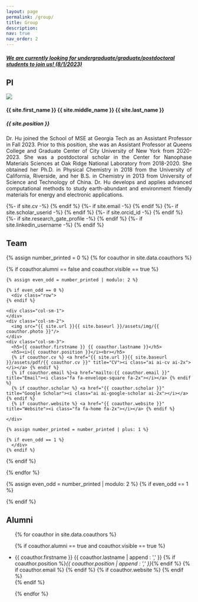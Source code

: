```yaml
---
layout: page
permalink: /group/
title: Group 
description: 
nav: true
nav_order: 2
---
```



<div class="group">  
<h5><a href="../openings">We are currently looking for undergraduate/graduate/postdoctoral students to join us! (8/1/2023)</a></h5>

<h2>PI</h2>

<div class="row" id="PI">
  <div class="col-sm-6"> 
    <img src="{{ site.url }}{{ site.baseurl }}/assets/img/{{ site.photo }}"/>
  </div>
  <div class="col-sm-6" style="text-align:left"> 
    <h4> {{ site.first_name }} {{ site.middle_name }} {{ site.last_name }} </h4>
    <h5> {{ site.position }} </h5>
    <p style="text-align:justify"> Dr. Hu joined the School of MSE at Georgia Tech as an Assistant Professor in Fall 2023. Prior to this position, she was an Assistant Professor at Queens College and Graduate Center of City University of New York from 2020-2023. She was a postdoctoral scholar in the Center for Nanophase Materials Sciences at Oak Ridge National Laboratory from 2018-2020. She obtained her Ph.D. in Physical Chemistry in 2018 from the University of California, Riverside, and her B.S. in Chemistry in 2013 from University of Science and Technology of China. Dr. Hu develops and applies advanced computational methods to study earth-abundant and environment friendly materials for energy and electronic applications.  
    </p>
    {%- if site.cv -%} <a href="{{ site.url }}{{ site.baseurl }}/assets/pdf/{{ site.cv }}" title="CV"><i class="ai ai-cv ai-2x"></i></a> {% endif %}   
    {%- if site.email -%} <a href="mailto:{{ site.email | encode_email }}" title="Email"><i class="fas fa-envelope-square ai-2x"></i></a> {% endif %}       
    {%- if site.scholar_userid -%} <a href="https://scholar.google.com/citations?user={{ site.scholar_userid }}" title="Google Scholar"><i class="ai ai-google-scholar ai-2x"></i></a> {% endif %}                                
    {%- if site.orcid_id -%} <a href="https://orcid.org/{{ site.orcid_id }}" title="ORCID"><i class="ai ai-orcid ai-2x"></i></a> {% endif %}
    {%- if site.research_gate_profile -%} <a href="https://www.researchgate.net/profile/{{site.research_gate_profile}}/" title="ResearchGate"><i class="ai ai-researchgate ai-2x"></i></a> {% endif %}
    {%- if site.linkedin_username -%} <a href="https://www.linkedin.com/in/{{ site.linkedin_username }}" title="LinkedIn"><i class="fab fa-linkedin ai-2x"></i></a> {% endif %}
                        
  </div>  
</div>

<h2>Team</h2>

{% assign number_printed = 0 %} 
{% for coauthor in site.data.coauthors %}
  
  {% if coauthor.alumni == false and coauthor.visible == true %}
  
    {% assign even_odd = number_printed | modulo: 2 %}
    
    {% if even_odd == 0 %}
      <div class="row">
    {% endif %}
    
    <div class="col-sm-1">
    </div>    
    <div class="col-sm-2">
      <img src="{{ site.url }}{{ site.baseurl }}/assets/img/{{ coauthor.photo }}"/>
    </div>
    <div class="col-sm-3"> 
      <h5>{{ coauthor.firstname }} {{ coauthor.lastname }}</h5>
      <h5><i>{{ coauthor.position }}</i><br></h5>
      {% if coauthor.cv %} <a href="{{ site.url }}{{ site.baseurl }}/assets/pdf/{{ coauthor.cv }}" title="CV"><i class="ai ai-cv ai-2x"></i></a> {% endif %}   
      {% if coauthor.email %}<a href="mailto:{{ coauthor.email }}" title="Email"><i class="fa fa-envelope-square fa-2x"></i></a> {% endif %} 
      {% if coauthor.scholar %} <a href="{{ coauthor.scholar }}" title="Google Scholar"><i class="ai ai-google-scholar ai-2x"></i></a> {% endif %}  
      {% if coauthor.website %} <a href="{{ coauthor.website }}" title="Website"><i class="fa fa-home fa-2x"></i></a> {% endif %}          

    </div>
    
    {% assign number_printed = number_printed | plus: 1 %}
    
    {% if even_odd == 1 %} 
      </div>
    {% endif %}
  
  {% endif %}

{% endfor %}

{% assign even_odd = number_printed | modulo: 2 %}
{% if even_odd == 1 %}
  </div>
{% endif %}


<h2>Alumni</h2> 

<ul>
{% for coauthor in site.data.coauthors %}
  
  {% if coauthor.alumni == true  and coauthor.visible == true %}
    <li>
    {{ coauthor.firstname }} {{ coauthor.lastname | append : ',' }}
    {% if coauthor.position %}<i>{{ coauthor.position | append : ',' }}</i>{% endif %} 
    {% if coauthor.email %}<a href="mailto:{{ coauthor.email }}" target="Email"><i class="fas fa-envelope-square fa-1x"></i></a> {% endif %} 
    {% if coauthor.website %} <a href="{{ coauthor.website }}" target="Website"><i class="fa fa-home fa-1x"></i></a> {% endif %}   
    </li>
  {% endif %}

{% endfor %}
</ul>

</div>
